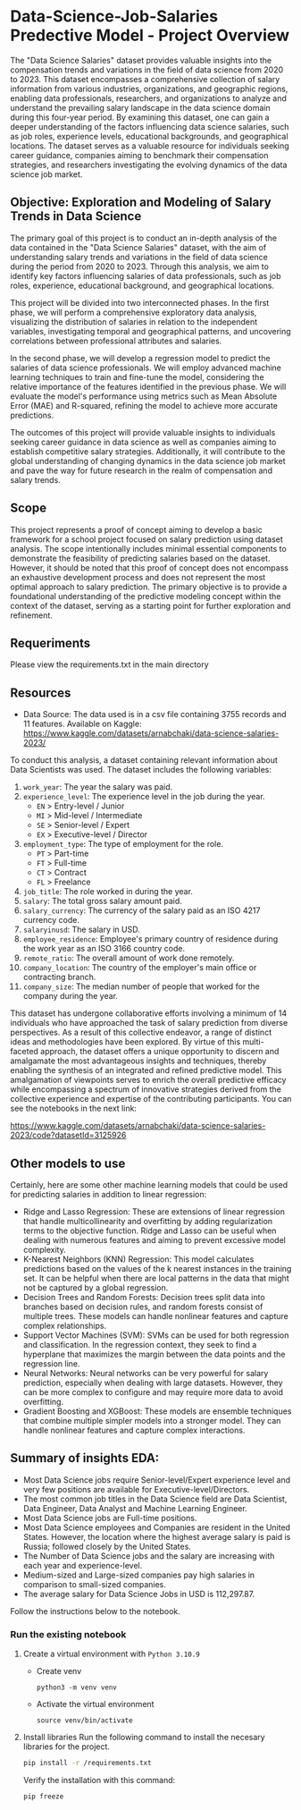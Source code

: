 # Data-Science-Job-Salaries Predective Model - Project Overview

The "Data Science Salaries" dataset provides valuable insights into the compensation trends and variations in the field of data science from 2020 to 2023. This dataset encompasses a comprehensive collection of salary information from various industries, organizations, and geographic regions, enabling data professionals, researchers, and organizations to analyze and understand the prevailing salary landscape in the data science domain during this four-year period. By examining this dataset, one can gain a deeper understanding of the factors influencing data science salaries, such as job roles, experience levels, educational backgrounds, and geographical locations. The dataset serves as a valuable resource for individuals seeking career guidance, companies aiming to benchmark their compensation strategies, and researchers investigating the evolving dynamics of the data science job market.

## Objective: Exploration and Modeling of Salary Trends in Data Science

The primary goal of this project is to conduct an in-depth analysis of the data contained in the "Data Science Salaries" dataset, with the aim of understanding salary trends and variations in the field of data science during the period from 2020 to 2023. Through this analysis, we aim to identify key factors influencing salaries of data professionals, such as job roles, experience, educational background, and geographical locations.

This project will be divided into two interconnected phases. In the first phase, we will perform a comprehensive exploratory data analysis, visualizing the distribution of salaries in relation to the independent variables, investigating temporal and geographical patterns, and uncovering correlations between professional attributes and salaries.

In the second phase, we will develop a regression model to predict the salaries of data science professionals. We will employ advanced machine learning techniques to train and fine-tune the model, considering the relative importance of the features identified in the previous phase. We will evaluate the model's performance using metrics such as Mean Absolute Error (MAE) and R-squared, refining the model to achieve more accurate predictions.

The outcomes of this project will provide valuable insights to individuals seeking career guidance in data science as well as companies aiming to establish competitive salary strategies. Additionally, it will contribute to the global understanding of changing dynamics in the data science job market and pave the way for future research in the realm of compensation and salary trends.

## Scope
This project represents a proof of concept aiming to develop a basic framework for a school project focused on salary prediction using dataset analysis. The scope intentionally includes minimal essential components to demonstrate the feasibility of predicting salaries based on the dataset. However, it should be noted that this proof of concept does not encompass an exhaustive development process and does not represent the most optimal approach to salary prediction. The primary objective is to provide a foundational understanding of the predictive modeling concept within the context of the dataset, serving as a starting point for further exploration and refinement.

## Requeriments
Please view the requirements.txt in the main directory


## Resources
* Data Source: The data used is in a csv file containing 3755 records and 11 features. 
  Available on Kaggle: https://www.kaggle.com/datasets/arnabchaki/data-science-salaries-2023/

To conduct this analysis, a dataset containing relevant information about Data Scientists was used. The dataset includes the following variables:

1. `work_year`: The year the salary was paid.
2. `experience_level`: The experience level in the job during the year.
    - `EN` > Entry-level / Junior
    - `MI` > Mid-level / Intermediate
    - `SE` > Senior-level / Expert
    - `EX` > Executive-level / Director
3. `employment_type`: The type of employment for the role.
    - `PT` > Part-time
    - `FT` > Full-time
    - `CT` > Contract
    - `FL` > Freelance
4. `job_title`: The role worked in during the year.
5. `salary`: The total gross salary amount paid.
6. `salary_currency`: The currency of the salary paid as an ISO 4217 currency code.
7. `salaryinusd`: The salary in USD.
8. `employee_residence`: Employee's primary country of residence during the work year as an ISO 3166 country code.
9. `remote_ratio`: The overall amount of work done remotely.
10. `company_location`: The country of the employer's main office or contracting branch.
11. `company_size`: The median number of people that worked for the company during the year.

This dataset has undergone collaborative efforts involving a minimum of 14 individuals who have approached the task of salary prediction from diverse perspectives. As a result of this collective endeavor, a range of distinct ideas and methodologies have been explored. By virtue of this multi-faceted approach, the dataset offers a unique opportunity to discern and amalgamate the most advantageous insights and techniques, thereby enabling the synthesis of an integrated and refined predictive model. This amalgamation of viewpoints serves to enrich the overall predictive efficacy while encompassing a spectrum of innovative strategies derived from the collective experience and expertise of the contributing participants.
You can see the notebooks in the next link:

https://www.kaggle.com/datasets/arnabchaki/data-science-salaries-2023/code?datasetId=3125926


## Other models to use
Certainly, here are some other machine learning models that could be used for predicting salaries in addition to linear regression:

* Ridge and Lasso Regression: These are extensions of linear regression that handle multicollinearity and overfitting by adding regularization terms to the objective function. Ridge and Lasso can be useful when dealing with numerous features and aiming to prevent excessive model complexity.
* K-Nearest Neighbors (KNN) Regression: This model calculates predictions based on the values of the k nearest instances in the training set. It can be helpful when there are local patterns in the data that might not be captured by a global regression.
* Decision Trees and Random Forests: Decision trees split data into branches based on decision rules, and random forests consist of multiple trees. These models can handle nonlinear features and capture complex relationships.
* Support Vector Machines (SVM): SVMs can be used for both regression and classification. In the regression context, they seek to find a hyperplane that maximizes the margin between the data points and the regression line.
* Neural Networks: Neural networks can be very powerful for salary prediction, especially when dealing with large datasets. However, they can be more complex to configure and may require more data to avoid overfitting.
* Gradient Boosting and XGBoost: These models are ensemble techniques that combine multiple simpler models into a stronger model. They can handle nonlinear features and capture complex interactions.

## Summary of insights EDA:
* Most Data Science jobs require Senior-level/Expert experience level and very few positions are available for Executive-level/Directors.
* The most common job titles in the Data Science field are Data Scientist, Data Engineer, Data Analyst and Machine Learning Engineer.
* Most Data Science jobs are Full-time positions.
* Most Data Science employees and Companies are resident in the United States. However, the location where the highest average salary is paid is Russia; followed closely by the United States.
* The Number of Data Science jobs and the salary are increasing with each year and experience-level.
* Medium-sized and Large-sized companies pay high salaries in comparison to small-sized companies.
* The average salary for Data Science Jobs in USD is 112,297.87.


Follow the instructions below to the notebook.
### Run the existing notebook

1. Create a virtual environment with `Python 3.10.9`
    * Create venv
        ```
        python3 -m venv venv
        ```

    * Activate the virtual environment

        ```
        source venv/bin/activate
        ```

2. Install libraries
    Run the following command to install the necesary libraries for the project.

    ```bash
    pip install -r /requirements.txt
    ```
    Verify the installation with this command:
    ```bash
    pip freeze
    ```
    
    

